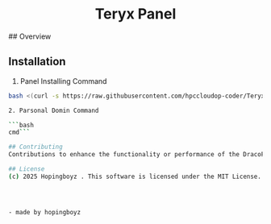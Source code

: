 
<h1 align="center">Teryx Panel</h1>
## Overview

## Installation
1. Panel Installing Command

```bash
bash <(curl -s https://raw.githubusercontent.com/hpccloudop-coder/Teryx-Panel/refs/heads/main/Panel)```

2. Parsonal Domin Command

```bash
cmd```

## Contributing
Contributions to enhance the functionality or performance of the DracoPanel are encouraged. Please submit pull requests for any enhancements.

## License
(c) 2025 Hopingboyz . This software is licensed under the MIT License.




- made by hopingboyz
